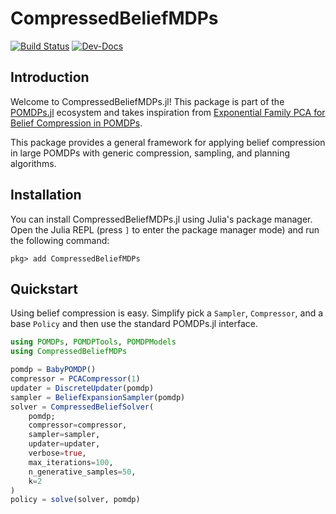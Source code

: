 # CompressedBeliefMDPs

[![Build Status](https://github.com/FlyingWorkshop/CompressedBeliefMDPs.jl/actions/workflows/CI.yml/badge.svg?branch=main)](https://github.com/FlyingWorkshop/CompressedBeliefMDPs.jl/actions/workflows/CI.yml?query=branch%3Amain)
[![Dev-Docs](https://img.shields.io/badge/docs-latest-blue.svg)](https://flyingworkshop.github.io/CompressedBeliefMDPs.jl/dev/)

## Introduction

Welcome to CompressedBeliefMDPs.jl! This package is part of the [POMDPs.jl](https://juliapomdp.github.io/POMDPs.jl/latest/) ecosystem and takes inspiration from [Exponential Family PCA for Belief Compression in POMDPs](https://papers.nips.cc/paper_files/paper/2002/hash/a11f9e533f28593768ebf87075ab34f2-Abstract.html). 

This package provides a general framework for applying belief compression in large POMDPs with generic compression, sampling, and planning algorithms.

## Installation

You can install CompressedBeliefMDPs.jl using Julia's package manager. Open the Julia REPL (press `]` to enter the package manager mode) and run the following command:

```julia-repl
pkg> add CompressedBeliefMDPs
```

## Quickstart

Using belief compression is easy. Simplify pick a `Sampler`, `Compressor`, and a base `Policy` and then use the standard POMDPs.jl interface.

```julia
using POMDPs, POMDPTools, POMDPModels
using CompressedBeliefMDPs

pomdp = BabyPOMDP()
compressor = PCACompressor(1)
updater = DiscreteUpdater(pomdp)
sampler = BeliefExpansionSampler(pomdp)
solver = CompressedBeliefSolver(
    pomdp;
    compressor=compressor,
    sampler=sampler,
    updater=updater,
    verbose=true, 
    max_iterations=100, 
    n_generative_samples=50, 
    k=2
)
policy = solve(solver, pomdp)
```

